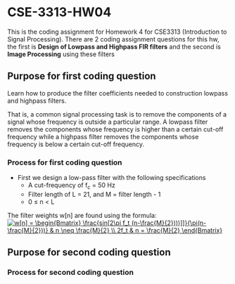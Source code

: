 # CSE-3313-HW04
This is the coding assignment for Homework 4 for CSE3313 (Introduction to Signal Processing).
There are 2 coding assignment questions for this hw, the first is **Design of Lowpass and Highpass FIR filters** and the second is **Image Processing** using these filters

## Purpose for first coding question
Learn how to produce the filter coefficients needed to construction lowpass and
highpass filters.

That is, a common signal processing task is to remove the components of a signal whose frequency
is outside a particular range. A lowpass filter removes the components whose frequency is
higher than a certain cut-off frequency while a highpass filter removes the components whose
frequency is below a certain cut-off frequency.

### Process for first coding question
* First we design a low-pass filter with the following specifications
  - A cut-frequency of f<sub>c</sub> = 50 Hz
  - Filter length of L = 21, and M = filter length - 1
  - 0 ≤ n < L
  
The filter weights w[n] are found using the formula:
<a href="https://www.codecogs.com/eqnedit.php?latex=w[n]&space;=&space;\begin{Bmatrix}&space;\frac{sin[2\pi&space;f_t&space;(n-\frac{M}{2})))]]}{\pi(n-\frac{M}{2}))}&space;&&space;n&space;\neq&space;\frac{M}{2}&space;\\&space;2f_t&space;&&space;n&space;=&space;\frac{M}{2}&space;\end{Bmatrix}" target="_blank"><img src="https://latex.codecogs.com/gif.latex?w[n]&space;=&space;\begin{Bmatrix}&space;\frac{sin[2\pi&space;f_t&space;(n-\frac{M}{2})))]]}{\pi(n-\frac{M}{2}))}&space;&&space;n&space;\neq&space;\frac{M}{2}&space;\\&space;2f_t&space;&&space;n&space;=&space;\frac{M}{2}&space;\end{Bmatrix}" title="w[n] = \begin{Bmatrix} \frac{sin[2\pi f_t (n-\frac{M}{2})))]]}{\pi(n-\frac{M}{2}))} & n \neq \frac{M}{2} \\ 2f_t & n = \frac{M}{2} \end{Bmatrix}" /></a>

## Purpose for second coding question


### Process for second coding question
